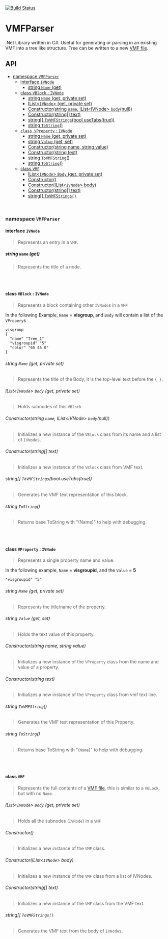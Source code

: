 [![Build Status](https://travis-ci.org/BenVlodgi/VMFParser.svg)](https://travis-ci.org/BenVlodgi/VMFParser)
# VMFParser

.Net Library written in C#. Useful for generating or parsing in an existing VMF into a tree like structure. Tree can be written to a new [VMF file](https://developer.valvesoftware.com/wiki/Valve_Map_Format).

## API
- [namespace `VMFParser`](#namespace-vmfparser)
  - [interface `IVNode`](#interface-ivnode)
    - [string `Name` (get)](#string-name-get)
  - [class `VBlock` : `IVNode`](#class-vblock--ivnode)
      - [string `Name` (get, private set)](#string-name-get-private-set)
      - [IList\<`IVNode`\> (get, private set)](#ilist-body-get-private-set)
      - [Constructor(string `name`, IList\<IVNode\> `body`(null))](#constructorstring-name-ilist-bodynull)
      - [Constructor(string[] text)](#constructorstring-text)
      - [string[] `ToVMFStrings`(bool useTabs(true))](#string-tovmfstringsbool-usetabstrue)
      - [string `ToString`()](#string-tostring)
  - [`class VProperty` : `IVNode`](#class-vproperty--ivnode)
      - [string `Name` (get, private set)](#string-name-get-private-set-1)
      - [string `Value` (get, set)](#string-value-get-set)
      - [Constructor(string name, string value)](#constructorstring-name-string-value)
      - [Constructor(string text)](#constructorstring-text-1)
      - [string `ToVMFString`()](#string-tovmfstring)
      - [string `ToString`()](#string-tostring-1)
  - [class `VMF`](#class-vmf)
      - [IList\<`IVNode`\> `Body` (get, private set)](#ilist-body-get-private-set-1)
      - [Constructor()](#constructor)
      - [Constructor(IList\<`IVNode`\> body)](#constructorilist-body)
      - [Constructor(string[] text)](#constructorstring-text-2)
      - [string[] `ToVMFStrings()`](#string-tovmfstrings)


<br />

### namespace `VMFParser`
#### interface `IVNode`
> Represents an entry in a `VMF`.
##### string `Name` (get)
> Represents the title of a node.


<br /><br />

#### class `VBlock` : `IVNode`
> Represents a block containing other `IVNode`s in a `VMF`

In the following Example, `Name` = **visgroup**, and `Body` will contain a list of the `VPropery`s

    visgroup
    {
      "name" "Tree_1"
      "visgroupid" "5"
      "color" "65 45 0"
    }

###### string `Name` (get, private set)
> Represents the title of the Body, it is the top-level text before the `{ }`.
###### IList\<`IVNode`\> `Body` (get, private set)
> Holds subnodes of this `VBlock`.
###### Constructor(string `name`, IList\<IVNode\> `body`(null))
> Initializes a new instance of the `VBlock` class from its name and a list of `IVNode`s.
###### Constructor(string[] text)
> Initializes a new instance of the `VBlock` class from VMF text.
###### string[] `ToVMFStrings`(bool useTabs(true))
> Generates the VMF text representation of this block.
###### string `ToString`()
> Returns base ToString with "(Name)" to help with debugging.


<br /><br />

#### class `VProperty` : `IVNode`
> Represents a single property name and value.

In the following example, `Name` = **visgroupid**, and the `Value` = **5**

    "visgroupid" "5"

###### string `Name` (get, private set)
> Represents the title/name of the property.
###### string `Value` (get, set)
> Holds the text value of this property.
###### Constructor(string name, string value)
> Initializes a new instance of the `VProperty` class from the name and value of a property.
###### Constructor(string text)
> Initializes a new instance of the `VProperty` class from vmf text line.
###### string `ToVMFString`()
> Generates the VMF text representation of this Property.
###### string `ToString`()
> Returns base ToString with "(`Name`)" to help with debugging.


<br /><br />

#### class `VMF`
> Represents the full contents of a [VMF file](https://developer.valvesoftware.com/wiki/Valve_Map_Format), this is similar to a `VBLock`, but with no `Name`.
###### IList\<`IVNode`\> `Body` (get, private set)
> Holds all the subnodes (`IVNode`) in a `VMF`
###### Constructor()
> Initializes a new instance of the `VMF` class.
###### Constructor(IList\<`IVNode`\> body)
> Initializes a new instance of the `VMF` class from a list of IVNodes.
###### Constructor(string[] text)
> Initializes a new instance of the `VMF` class from the VMF text.
###### string[] `ToVMFStrings()`
> Generates the VMF text from the body of `IVNode`s.





